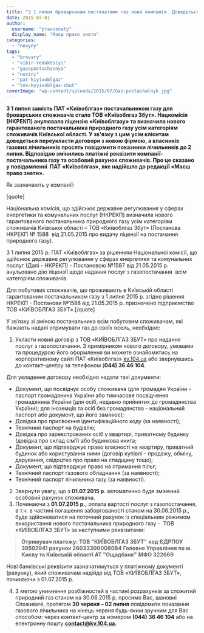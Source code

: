 ```yaml
---
title: "З 1 липня броварчанам постачатиме газ нова компанія. Доведеться переукласти договори"
date: 2015-07-01
author: 
  username: "pravoznaty"
  display_name: "Маєш право знати"
categories: 
  - "novyny"
tags: 
  - "brovary"
  - "vibir-redaktsiyi"
  - "gazopostachannya"
  - "novini"
  - "pat-kiyivoblgaz"
  - "tov-kyyivoblgaz-zbut"
coverImage: "wp-content/uploads/2015/07/Gaz-postachalnyk.jpg"
---
```


**З 1 липня замість ПАТ «Київоблгаз» постачальником газу для броварських споживачів стало ТОВ «Київоблгаз Збут». Нацкомісія (НКРЕКП) анулювала ліцензію «Київоблгазу» та визначила нового гарантованого постачальника природного газу усім категоріям споживачів Київської області. У зв'язку з цим** **усім клієнтам доведеться переукласти договори з новою фірмою, а власників газових лічильників просять повідомити показники лічильників до 2 липня. Відповідно змінились платіжні реквізити компанії-постачальника газу та особовий рахунок споживачів. Про це сказано у повідомленні  ПАТ «Київоблгаз», яке надійшло до редакції «Маєш право знати».**

Як зазначають у компанії:

\[quote\]

Національна комісія, що здійснює державне регулювання у сферах енергетики та комунальних послуг (НКРЕКП) визначила нового гарантованого постачальника природного газу усім категоріям споживачів Київської області – ТОВ «Київоблгаз Збут» (Постанова НКРЕКП № 1588  від 21.05.2015 про видачу ліцензії на постачання природного газу).

З 1 липня 2015 р. ПАТ «Київоблгаз» за рішенням Національної комісії, що здійснює державне регулювання у сферах енергетики та комунальних послуг (Далі - НКРЕКП) - Постановою №1587 від 21.05.2015 р. анульовано дію ліцензії щодо надання послуг з газопостачання  всім категоріям споживачів.

Для побутових споживачів, що проживають в Київській області гарантованим постачальником газу з 1 липня 2015 р. згідно рішення НКРЕКП - Постанови №1588 від 21.05.2015 р. призначено підприємство  ТОВ «КИЇВОБЛГАЗ ЗБУТ».\[/quote\]

У зв’язку зі зміною постачальника всім побутовим споживачам, які бажають надалі отримувати газ до своїх осель, необхідно:

1. Укласти новий договір з ТОВ «КИЇВОБЛГАЗ ЗБУТ» про надання послуг з газопостачання. З примірником нового договору, умовами та процедурою його оформлення ви можете ознайомитись на корпоративному сайті ПАТ «Київоблгаз» [kv.104.ua](http://kv.104.ua/) або звернувшись до контакт-центру за телефоном (**044) 36 46 104**.

Для укладення договору необхідно надати такі документи:

- Документ, що посвідчує особу споживача (для громадян України - паспорт громадянина України або тимчасове посвідчення громадянина України (для осіб, недавно прийнятих до громадянства України); для іноземців та осіб без громадянства - національний паспорт або документ, що його замінює);
- Довідка про присвоєння ідентифікаційного коду (за наявності);
- Технічний паспорт на будівлю;
- Довідка про зареєстрованих осіб у квартирі, приватному будинку (довідка про склад сім’ї) або будинкова книга;
- Документ, що підтверджує право власності на квартиру, приватний будинок або користування ними (договір купівлі – продажу, обміну, дарування, свідоцтво про право на спадщину тощо);
- Документ, що підтверджує право на отримання пільг;
- Технічний паспорт газового обладнання (за наявності);
- Технічний паспорт лічильника газу (за наявності).

2. Звернути увагу, що з **01.07.2015 р**. автоматично буде змінений особовий рахунок споживача.
3. Починаючи з **01.07.2015 р.,** оплата вартості послуг з газопостачання, в т.ч. в частині погашення заборгованості станом на 30.06.2015 р., буде здійснюватися на поточний рахунок із спеціальним режимом використання нового постачальника природного газу -  ТОВ «КИЇВОБЛГАЗ ЗБУТ» за наступними реквізитами:

> **Отримувач платежу: ТОВ "КИЇВОБЛГАЗ ЗБУТ"** **код ЄДРПОУ 39592941 рахунок 26033300008084** **Головне Управління по м. Києву та Київській області АТ "Ощадбанк"** **МФО 322669**

Нові банківські реквізити зазначатимуться у платіжному документі (рахунку), який споживачам надійде від ТОВ «КИЇВОБЛГАЗ ЗБУТ», починаючи з 01.07.2015 р.

4. З метою уникнення розбіжностей в частині розрахунків за спожитий природний газ станом на 30.06.2015 р. просимо Вас, шановні Споживачі, протягом **30 червня – 02 липня** повідомити показання газового лічильника на кінець червня будь-яким зручним для Вас способом: через контакт-центр за номером **(044) 36 46 104** або на електронну пошту **[contact@kv.104.ua](mailto:contact@kv.104.ua).**
